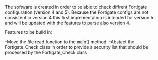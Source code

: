 The software is created in order to be able to check diffrent Fortigate configuration (version 4 and 5).
Because the Fortigate configs are not consistent in version 4 this first implementation is intended for version 5 and will be updated with the features to parse also version 4.


Features to be build in:

-Move the file read function to the main() method.
-Abstact the Fortigate_Check class in order to provide a security list  that should be processed by the Fortigate_Check class